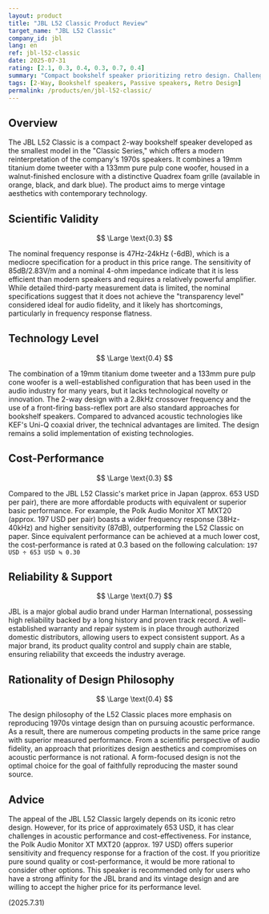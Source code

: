 ```yaml
---
layout: product
title: "JBL L52 Classic Product Review"
target_name: "JBL L52 Classic"
company_id: jbl
lang: en
ref: jbl-l52-classic
date: 2025-07-31
rating: [2.1, 0.3, 0.4, 0.3, 0.7, 0.4]
summary: "Compact bookshelf speaker prioritizing retro design. Challenges in measurement performance and price competitiveness, with alternatives offering equivalent performance at a significantly lower cost."
tags: [2-Way, Bookshelf speakers, Passive speakers, Retro Design]
permalink: /products/en/jbl-l52-classic/
---
```

## Overview

The JBL L52 Classic is a compact 2-way bookshelf speaker developed as the smallest model in the "Classic Series," which offers a modern reinterpretation of the company's 1970s speakers. It combines a 19mm titanium dome tweeter with a 133mm pure pulp cone woofer, housed in a walnut-finished enclosure with a distinctive Quadrex foam grille (available in orange, black, and dark blue). The product aims to merge vintage aesthetics with contemporary technology.

## Scientific Validity

$$ \Large \text{0.3} $$

The nominal frequency response is 47Hz-24kHz (-6dB), which is a mediocre specification for a product in this price range. The sensitivity of 85dB/2.83V/m and a nominal 4-ohm impedance indicate that it is less efficient than modern speakers and requires a relatively powerful amplifier. While detailed third-party measurement data is limited, the nominal specifications suggest that it does not achieve the "transparency level" considered ideal for audio fidelity, and it likely has shortcomings, particularly in frequency response flatness.

## Technology Level

$$ \Large \text{0.4} $$

The combination of a 19mm titanium dome tweeter and a 133mm pure pulp cone woofer is a well-established configuration that has been used in the audio industry for many years, but it lacks technological novelty or innovation. The 2-way design with a 2.8kHz crossover frequency and the use of a front-firing bass-reflex port are also standard approaches for bookshelf speakers. Compared to advanced acoustic technologies like KEF's Uni-Q coaxial driver, the technical advantages are limited. The design remains a solid implementation of existing technologies.

## Cost-Performance

$$ \Large \text{0.3} $$

Compared to the JBL L52 Classic's market price in Japan (approx. 653 USD per pair), there are more affordable products with equivalent or superior basic performance. For example, the Polk Audio Monitor XT MXT20 (approx. 197 USD per pair) boasts a wider frequency response (38Hz-40kHz) and higher sensitivity (87dB), outperforming the L52 Classic on paper. Since equivalent performance can be achieved at a much lower cost, the cost-performance is rated at 0.3 based on the following calculation:
`197 USD ÷ 653 USD ≒ 0.30`

## Reliability & Support

$$ \Large \text{0.7} $$

JBL is a major global audio brand under Harman International, possessing high reliability backed by a long history and proven track record. A well-established warranty and repair system is in place through authorized domestic distributors, allowing users to expect consistent support. As a major brand, its product quality control and supply chain are stable, ensuring reliability that exceeds the industry average.

## Rationality of Design Philosophy

$$ \Large \text{0.4} $$

The design philosophy of the L52 Classic places more emphasis on reproducing 1970s vintage design than on pursuing acoustic performance. As a result, there are numerous competing products in the same price range with superior measured performance. From a scientific perspective of audio fidelity, an approach that prioritizes design aesthetics and compromises on acoustic performance is not rational. A form-focused design is not the optimal choice for the goal of faithfully reproducing the master sound source.

## Advice

The appeal of the JBL L52 Classic largely depends on its iconic retro design. However, for its price of approximately 653 USD, it has clear challenges in acoustic performance and cost-effectiveness. For instance, the Polk Audio Monitor XT MXT20 (approx. 197 USD) offers superior sensitivity and frequency response for a fraction of the cost. If you prioritize pure sound quality or cost-performance, it would be more rational to consider other options. This speaker is recommended only for users who have a strong affinity for the JBL brand and its vintage design and are willing to accept the higher price for its performance level.

(2025.7.31)
